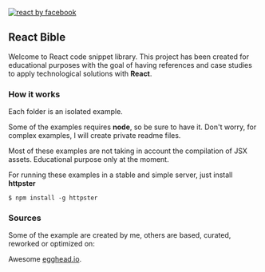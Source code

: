 <a href="https://facebook.github.io/react/">![react by facebook](http://moduscreate.com/wp-content/uploads/2014/03/react-opti.png)</a>

## React Bible

Welcome to React code snippet library. This project has been created for educational purposes with the goal of having references and case studies to apply technological solutions with **React**.

### How it works 

Each folder is an isolated example.

Some of the examples requires **node**, so be sure to have it. Don't worry, for complex examples, I will create private readme files. 

Most of these examples are not taking in account the compilation of JSX assets. Educational purpose only at the moment.

For running these examples in a stable and simple server, just install **httpster**

```
$ npm install -g httpster
```


### Sources

Some of the example are created by me, others are based, curated, reworked or optimized on:

Awesome [egghead.io](https://egghead.io/).
 
